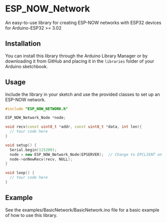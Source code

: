 # ESP_NOW_Network

An easy-to-use library for creating ESP-NOW networks with ESP32 devices  for Arduino-ESP32 >= 3.02

## Installation

You can install this library through the Arduino Library Manager or by downloading it from GitHub and placing it in the `libraries` folder of your Arduino sketchbook.

## Usage

Include the library in your sketch and use the provided classes to set up an ESP-NOW network.

```cpp
#include "ESP_NOW_NETWORK.h"

ESP_NOW_Network_Node *node;

void recv(const uint8_t *addr, const uint8_t *data, int len){
  // Your code here
}

void setup() {
  Serial.begin(115200);
  node = new ESP_NOW_Network_Node(EPSERVER);  // Change to EPCLIENT on clients
  node->onNewRecv(recv, NULL);
}

void loop() {
  // Your code here
}

```
## Example

See the examples/BasicNetwork/BasicNetwork.ino file for a basic example of how to use this library.
